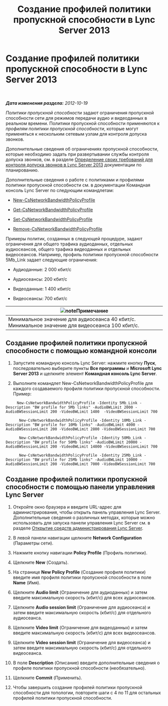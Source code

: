 ﻿---
title: Создание профилей политики пропускной способности в Lync Server 2013
TOCTitle: Создание профилей политики пропускной способности в Lync Server 2013
ms:assetid: a71881ef-b04a-465e-9abb-0577bfd182f3
ms:mtpsurl: https://technet.microsoft.com/ru-ru/library/Gg412785(v=OCS.15)
ms:contentKeyID: 49310777
ms.date: 05/19/2016
mtps_version: v=OCS.15
ms.translationtype: HT
---

# Создание профилей политики пропускной способности в Lync Server 2013

 

_**Дата изменения раздела:** 2012-10-19_

*Политики пропускной способности* задают ограничения пропускной способности сети для режимов передачи аудио и видеоданных в реальном времени. Политики пропускной способности применяются к *профилям политики пропускной способности*, которые могут применяться к нескольким сетевым узлам для контроля допуска звонков.

Дополнительные сведения об ограничениях пропускной способности, которые необходимо задать при развертывании службы контроля допуска звонков, см. в разделе [Определение своих требований для контроля допуска звонков в Lync Server 2013](lync-server-2013-defining-your-requirements-for-call-admission-control.md) документации по планированию.

Дополнительные сведения о работе с политиками и профилями политики пропускной способности см. в документации Командная консоль Lync Server по следующим командлетам:

  - [New-CsNetworkBandwidthPolicyProfile](https://docs.microsoft.com/en-us/powershell/module/skype/New-CsNetworkBandwidthPolicyProfile)

  - [Get-CsNetworkBandwidthPolicyProfile](https://docs.microsoft.com/en-us/powershell/module/skype/Get-CsNetworkBandwidthPolicyProfile)

  - [Set-CsNetworkBandwidthPolicyProfile](https://docs.microsoft.com/en-us/powershell/module/skype/Set-CsNetworkBandwidthPolicyProfile)

  - [Remove-CsNetworkBandwidthPolicyProfile](https://docs.microsoft.com/en-us/powershell/module/skype/Remove-CsNetworkBandwidthPolicyProfile)

Примеры политик, созданных в следующей процедуре, задают ограничения для общего трафика аудиоданных, отдельных аудиосеансов, общего трафика видеоданных и отдельных видеосеансов. Например, профиль политики пропускной способности 5Mb\_Link задает следующие ограничения:

  - Аудиоданные: 2 000 кбит/с

  - Аудиосеансы: 200 кбит/с

  - Видеоданные: 1 400 кбит/с

  - Видеосеансы: 700 кбит/с

<table>
<thead>
<tr class="header">
<th><img src="images/Gg398412.note(OCS.15).gif" title="note" alt="note" />Примечание</th>
</tr>
</thead>
<tbody>
<tr class="odd">
<td>Минимальное значение для аудиосеанса 40 кбит/с. Минимальное значение для видеосеанса 100 кбит/с.</td>
</tr>
</tbody>
</table>


## Создание профилей политики пропускной способности с помощью командной консоли

1.  Запустите командную консоль Lync Server: нажмите кнопку **Пуск**, последовательно выберите пункты **Все программы** и **Microsoft Lync Server 2013** и щелкните элемент **Командная консоль Lync Server**.

2.  Выполните командлет New-CsNetworkBandwidthPolicyProfile для каждого создаваемого профиля политики пропускной способности. Пример:
    
   ```
        New-CsNetworkBandwidthPolicyProfile -Identity 5Mb_Link -Description "BW profile for 5Mb links" -AudioBWLimit 2000 -AudioBWSessionLimit 200 -VideoBWLimit 1400  -VideoBWSessionLimit 700
  ```
  ```
        New-CsNetworkBandwidthPolicyProfile -Identity 10Mb_Link -Description "BW profile for 10Mb links" -AudioBWLimit 4000 -AudioBWSessionLimit 200 -VideoBWLimit 2800 -VideoBWSessionLimit 700
  ```
  ```  
        New-CsNetworkBandwidthPolicyProfile -Identity 50Mb_Link -Description "BW profile for 50Mb links" -AudioBWLimit 20000 -AudioBWSessionLimit 200 -VideoBWLimit 14000 -VideoBWSessionLimit 700
  ```
  ```    
        New-CsNetworkBandwidthPolicyProfile -Identity 25Mb_Link -Description "BW profile for 25Mb links" -AudioBWLimit 10000 -AudioBWSessionLimit 200 -VideoBWLimit 7000 -VideoBWSessionLimit 700
  ```

## Создание профилей политики пропускной способности с помощью панели управления Lync Server

1.  Откройте окно браузера и введите URL-адрес для администрирования, чтобы открыть панель управления Lync Server. Дополнительные сведения о различных методах, которые можно использовать для запуска панели управления Lync Server см. в разделе [Открытие средств администрирования Lync Server](lync-server-2013-open-lync-server-administrative-tools.md).

2.  В левой панели навигации щелкните **Network Configuration** (Параметры сети).

3.  Нажмите кнопку навигации **Policy Profile** (Профиль политики).

4.  Щелкните **New** (Создать).

5.  На странице **New Policy Profile** (Создание профиля политики) введите имя профиля политики пропускной способности в поле **Name** (Имя).

6.  Щелкните **Audio limit** (Ограничение для аудиоданных) и затем введите максимальную скорость (кбит/с) для всех аудиосеансов.

7.  Щелкните **Audio session limit** (Ограничение для аудиосеанса) и затем введите максимальную скорость (кбит/с) для отдельного аудиосеанса.

8.  Щелкните **Video limit** (Ограничение для видеоданных) и затем введите максимальную скорость (кбит/с) для всех видеосеансов.

9.  Щелкните **Video session limit** (Ограничение для видеосеанса) и затем введите максимальную скорость (кбит/с) для отдельного видеосеанса.

10. В поле **Description** (Описание) введите дополнительные сведения о профиле политики пропускной способности (необязательно).

11. Щелкните **Commit** (Применить).

12. Чтобы завершить создание профилей политики пропускной способности для топологии, повторите шаги с 4 по 11 для остальных профилей политики пропускной способности.

